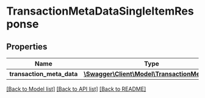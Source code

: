 # TransactionMetaDataSingleItemResponse

## Properties
Name | Type | Description | Notes
------------ | ------------- | ------------- | -------------
**transaction_meta_data** | [**\Swagger\Client\Model\TransactionMetaData**](TransactionMetaData.md) |  | [optional] 

[[Back to Model list]](../README.md#documentation-for-models) [[Back to API list]](../README.md#documentation-for-api-endpoints) [[Back to README]](../README.md)


